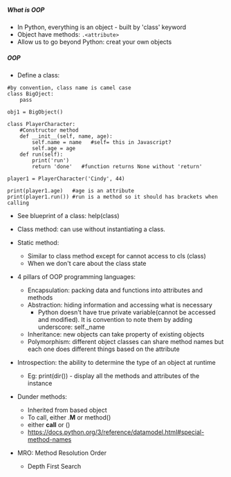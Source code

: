 ##### What is OOP
- In Python, everything is an object - built by 'class' keyword
- Object have methods: `.<attribute>`
- Allow us to go beyond Python: creat your own objects

##### OOP
- Define a class: 
```
#by convention, class name is camel case
class BigOject:
    pass

obj1 = BigObject()
```

```
class PlayerCharacter:
    #Constructor method
    def __init__(self, name, age):
        self.name = name   #self= this in Javascript?
        self.age = age
    def run(self):
        print('run')
        return 'done'   #function returns None without 'return'
        
player1 = PlayerCharacter('Cindy', 44)

print(player1.age)   #age is an attribute
print(player1.run()) #run is a method so it should has brackets when calling
```
- See blueprint of a class: help(class)
- Class method: can use without instantiating a class.
- Static method:
    - Similar to class method except for cannot access to cls (class)
    - When we don't care about the class state
- 4 pillars of OOP programming languages:
    - Encapsulation: packing data and functions into attributes and methods
    - Abstraction: hiding information and accessing what is necessary
        - Python doesn't have true private variable(cannot be accessed and modified). It is convention to note them by adding underscore: self._name
    - Inheritance: new objects can take property of existing objects
    - Polymorphism: different object classes can share method names but each one does different things based on the attribute

- Introspection: the ability to determine the type of an object at runtime
    - Eg: print(dir(<instance>)) - display all the methods and attributes of the instance

- Dunder methods:
    - Inherited from based object
    - To call, either .__<method>M__ or method()
    - either __call__ or <instance>()
    - https://docs.python.org/3/reference/datamodel.html#special-method-names
- MRO: Method Resolution Order
    - Depth First Search
